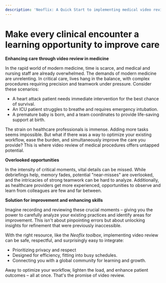 ```yaml
---
description: 'Neoflix: A Quick Start to implementing medical video review'
---
```


# Make every clinical encounter a learning opportunity to improve care

**Enhancing care through video review in medicine**

In the rapid world of modern medicine, time is scarce, and medical and nursing staff are already overwhelmed. The demands of modern medicine are unrelenting. In critical care, lives hang in the balance, with complex procedures requiring precision and teamwork under pressure. Consider these scenarios:

* A heart attack patient needs immediate intervention for the best chance of survival.
* An ICU patient struggles to breathe and requires emergency intubation.
* A premature baby is born, and a team coordinates to provide life-saving support at birth.

The strain on healthcare professionals is immense. Adding more tasks seems impossible. But what if there was a way to optimize your existing workflow, ease the burden, and simultaneously improve the care you provide? This is where video review of medical procedures offers untapped potential.

**Overlooked opportunities**

In the intensity of critical moments, vital details can be missed. While debriefings help, memory fades, potential "near-misses" are overlooked, and the intricacies of strong teamwork can be hard to analyze. Additionally, as healthcare providers get more experienced, opportunities to observe and learn from colleagues are few and far between.

**Solution for improvement and enhancing skills**

Imagine recording and reviewing these crucial moments – giving you the power to carefully analyze your existing practices and identify areas for improvement. This isn't about pinpointing errors but about unlocking insights for refinement that were previously inaccessible.

With the right resource, like the _Neoflix toolbox_, implementing video review can be safe, respectful, and surprisingly easy to integrate:

* Prioritizing privacy and respect
* Designed for efficiency, fitting into busy schedules.
* Connecting you with a global community for learning and growth.

Away to optimize your workflow, lighten the load, and enhance patient outcomes – all at once. That's the promise of video review.
